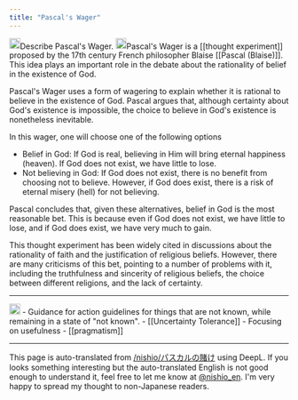```yaml
---
title: "Pascal's Wager"
---
```


<img src='https://scrapbox.io/api/pages/nishio-en/nishio/icon' alt='nishio.icon' height="19.5"/>Describe Pascal's Wager.
<img src='https://scrapbox.io/api/pages/nishio-en/gpt/icon' alt='gpt.icon' height="19.5"/>Pascal's Wager is a [[thought experiment]] proposed by the 17th century French philosopher Blaise [[Pascal (Blaise)]]. This idea plays an important role in the debate about the rationality of belief in the existence of God.

Pascal's Wager uses a form of wagering to explain whether it is rational to believe in the existence of God. Pascal argues that, although certainty about God's existence is impossible, the choice to believe in God's existence is nonetheless inevitable.

In this wager, one will choose one of the following options

- Belief in God: If God is real, believing in Him will bring eternal happiness (heaven). If God does not exist, we have little to lose.
- Not believing in God: If God does not exist, there is no benefit from choosing not to believe. However, if God does exist, there is a risk of eternal misery (hell) for not believing.

Pascal concludes that, given these alternatives, belief in God is the most reasonable bet. This is because even if God does not exist, we have little to lose, and if God does exist, we have very much to gain.

This thought experiment has been widely cited in discussions about the rationality of faith and the justification of religious beliefs. However, there are many criticisms of this bet, pointing to a number of problems with it, including the truthfulness and sincerity of religious beliefs, the choice between different religions, and the lack of certainty.

---
<img src='https://scrapbox.io/api/pages/nishio-en/nishio/icon' alt='nishio.icon' height="19.5"/>
- Guidance for action guidelines for things that are not known, while remaining in a state of "not known".
        - [[Uncertainty Tolerance]]
- Focusing on usefulness
        - [[pragmatism]]

---
This page is auto-translated from [/nishio/パスカルの賭け](https://scrapbox.io/nishio/パスカルの賭け) using DeepL. If you looks something interesting but the auto-translated English is not good enough to understand it, feel free to let me know at [@nishio_en](https://twitter.com/nishio_en). I'm very happy to spread my thought to non-Japanese readers.